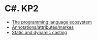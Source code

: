 # C#. KP2

- [The programming language ecosystem](./C/The-programming-language-ecosystem.md)
- [Annotations/attributes/markes](./C/Annotations-attributes-markes.md)
- [Static and dynamic casting](./C/Static-and-dynamic-casting.md)